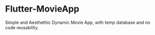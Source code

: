 # Flutter-MovieApp
 Simple and Aesthethic Dynamic Movie App, with temp database and no code reusability. 
